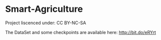 # Smart-Agriculture
Project liscenced under: CC BY-NC-SA

The DataSet and some checkpoints are available here: http://bit.do/eRYrt
